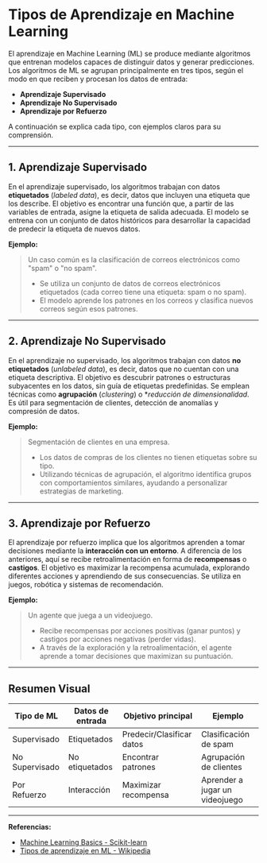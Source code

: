 # Tipos de Aprendizaje en Machine Learning

El aprendizaje en Machine Learning (ML) se produce mediante algoritmos que entrenan modelos capaces de distinguir datos y generar predicciones. Los algoritmos de ML se agrupan principalmente en tres tipos, según el modo en que reciben y procesan los datos de entrada:

- **Aprendizaje Supervisado**
- **Aprendizaje No Supervisado**
- **Aprendizaje por Refuerzo**

A continuación se explica cada tipo, con ejemplos claros para su comprensión.

---

## 1. Aprendizaje Supervisado

En el aprendizaje supervisado, los algoritmos trabajan con datos **etiquetados** (*labeled data*), es decir, datos que incluyen una etiqueta que los describe. El objetivo es encontrar una función que, a partir de las variables de entrada, asigne la etiqueta de salida adecuada. El modelo se entrena con un conjunto de datos históricos para desarrollar la capacidad de predecir la etiqueta de nuevos datos.

**Ejemplo:**  
> Un caso común es la clasificación de correos electrónicos como "spam" o "no spam".  
> - Se utiliza un conjunto de datos de correos electrónicos etiquetados (cada correo tiene una etiqueta: spam o no spam).
> - El modelo aprende los patrones en los correos y clasifica nuevos correos según esos patrones.

---

## 2. Aprendizaje No Supervisado

En el aprendizaje no supervisado, los algoritmos trabajan con datos **no etiquetados** (*unlabeled data*), es decir, datos que no cuentan con una etiqueta descriptiva. El objetivo es descubrir patrones o estructuras subyacentes en los datos, sin guía de etiquetas predefinidas. Se emplean técnicas como **agrupación** (*clustering*) o **reducción de dimensionalidad*. Es útil para segmentación de clientes, detección de anomalías y compresión de datos.

**Ejemplo:**  
> Segmentación de clientes en una empresa.  
> - Los datos de compras de los clientes no tienen etiquetas sobre su tipo.
> - Utilizando técnicas de agrupación, el algoritmo identifica grupos con comportamientos similares, ayudando a personalizar estrategias de marketing.

---

## 3. Aprendizaje por Refuerzo

El aprendizaje por refuerzo implica que los algoritmos aprenden a tomar decisiones mediante la **interacción con un entorno**. A diferencia de los anteriores, aquí se recibe retroalimentación en forma de **recompensas** o **castigos**. El objetivo es maximizar la recompensa acumulada, explorando diferentes acciones y aprendiendo de sus consecuencias. Se utiliza en juegos, robótica y sistemas de recomendación.

**Ejemplo:**  
> Un agente que juega a un videojuego.  
> - Recibe recompensas por acciones positivas (ganar puntos) y castigos por acciones negativas (perder vidas).
> - A través de la exploración y la retroalimentación, el agente aprende a tomar decisiones que maximizan su puntuación.

---

## Resumen Visual

| Tipo de ML             | Datos de entrada | Objetivo principal         | Ejemplo                                           |
|------------------------|------------------|---------------------------|---------------------------------------------------|
| Supervisado            | Etiquetados      | Predecir/Clasificar datos | Clasificación de spam                             |
| No Supervisado         | No etiquetados   | Encontrar patrones        | Agrupación de clientes                            |
| Por Refuerzo           | Interacción      | Maximizar recompensa      | Aprender a jugar un videojuego                    |

---

**Referencias:**  
- [Machine Learning Basics - Scikit-learn](https://scikit-learn.org/stable/tutorial/basic/tutorial.html)
- [Tipos de aprendizaje en ML - Wikipedia](https://es.wikipedia.org/wiki/Aprendizaje_autom%C3%A1tico)
